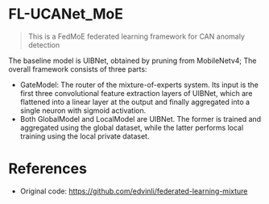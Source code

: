 # FL-UCANet_MoE
> This is a FedMoE federated learning framework for CAN anomaly detection

The baseline model is UIBNet, obtained by pruning from MobileNetv4;
The overall framework consists of three parts:
- GateModel: The router of the mixture-of-experts system. Its input is the first three convolutional feature extraction layers of UIBNet, which are flattened into a linear layer at the output and finally aggregated into a single neuron with sigmoid activation.
- Both GlobalModel and LocalModel are UIBNet. The former is trained and aggregated using the global dataset, while the latter performs local training using the local private dataset.


# References
- Original code: https://github.com/edvinli/federated-learning-mixture
